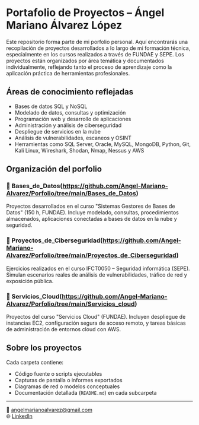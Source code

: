 
# Portafolio de Proyectos – Ángel Mariano Álvarez López

Este repositorio forma parte de mi porfolio personal. Aquí encontrarás una recopilación de proyectos desarrollados a lo largo de mi formación técnica, especialmente en los cursos realizados a través de FUNDAE y SEPE. Los proyectos están organizados por área temática y documentados individualmente, reflejando tanto el proceso de aprendizaje como la aplicación práctica de herramientas profesionales.

## Áreas de conocimiento reflejadas

- Bases de datos SQL y NoSQL
- Modelado de datos, consultas y optimización
- Programación web y desarrollo de aplicaciones
- Administración y análisis de ciberseguridad
- Despliegue de servicios en la nube
- Análisis de vulnerabilidades, escaneos y OSINT
- Herramientas como SQL Server, Oracle, MySQL, MongoDB, Python, Git, Kali Linux, Wireshark, Shodan, Nmap, Nessus y AWS

## Organización del porfolio

### 📁 Bases_de_Datos(https://github.com/Angel-Mariano-Alvarez/Porfolio/tree/main/Bases_de_Datos)
Proyectos desarrollados en el curso "Sistemas Gestores de Bases de Datos" (150 h, FUNDAE). Incluye modelado, consultas, procedimientos almacenados, aplicaciones conectadas a bases de datos en la nube y seguridad.

### 📁 Proyectos_de_Ciberseguridad(https://github.com/Angel-Mariano-Alvarez/Porfolio/tree/main/Proyectos_de_Ciberseguridad)
Ejercicios realizados en el curso IFCT0050 – Seguridad informática (SEPE). Simulan escenarios reales de análisis de vulnerabilidades, tráfico de red y exposición pública.

### 📁 Servicios_Cloud(https://github.com/Angel-Mariano-Alvarez/Porfolio/tree/main/Servicios_cloud)
Proyectos del curso "Servicios Cloud" (FUNDAE). Incluyen despliegue de instancias EC2, configuración segura de acceso remoto, y tareas básicas de administración de entornos cloud con AWS.

## Sobre los proyectos

Cada carpeta contiene:

- Código fuente o scripts ejecutables
- Capturas de pantalla o informes exportados
- Diagramas de red o modelos conceptuales
- Documentación detallada (`README.md`) en cada subcarpeta

---

📧 angelmarianoalvarez@gmail.com  
🌐 [LinkedIn](https://www.linkedin.com/feed/?trk=guest_homepage-basic_google-one-tap-submit)
